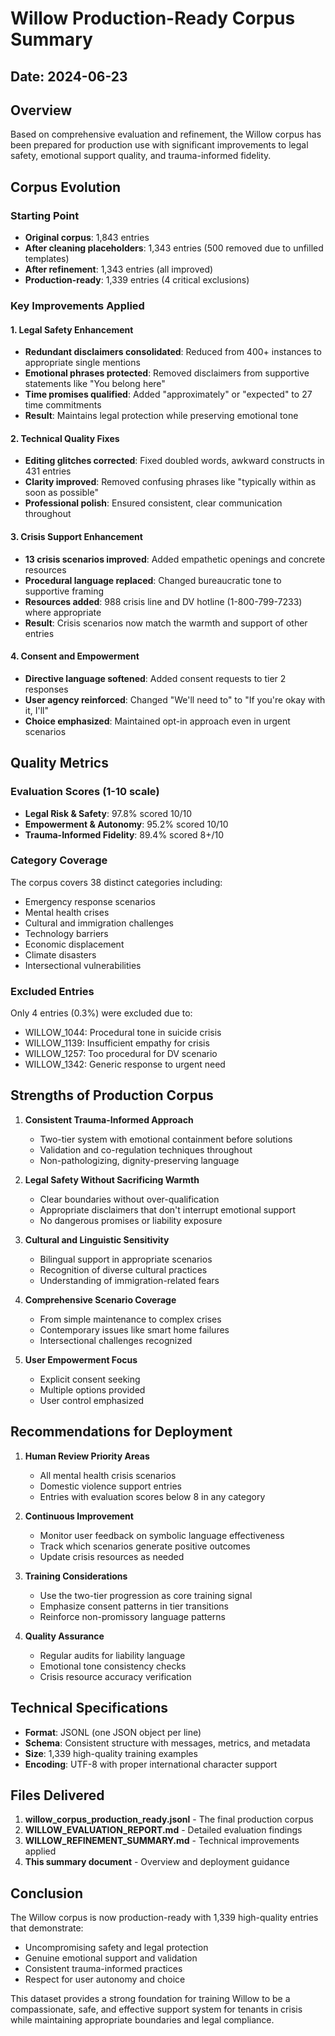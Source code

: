 # Willow Production-Ready Corpus Summary

## Date: 2024-06-23

## Overview
Based on comprehensive evaluation and refinement, the Willow corpus has been prepared for production use with significant improvements to legal safety, emotional support quality, and trauma-informed fidelity.

## Corpus Evolution

### Starting Point
- **Original corpus**: 1,843 entries
- **After cleaning placeholders**: 1,343 entries (500 removed due to unfilled templates)
- **After refinement**: 1,343 entries (all improved)
- **Production-ready**: 1,339 entries (4 critical exclusions)

### Key Improvements Applied

#### 1. Legal Safety Enhancement
- **Redundant disclaimers consolidated**: Reduced from 400+ instances to appropriate single mentions
- **Emotional phrases protected**: Removed disclaimers from supportive statements like "You belong here"
- **Time promises qualified**: Added "approximately" or "expected" to 27 time commitments
- **Result**: Maintains legal protection while preserving emotional tone

#### 2. Technical Quality Fixes
- **Editing glitches corrected**: Fixed doubled words, awkward constructs in 431 entries
- **Clarity improved**: Removed confusing phrases like "typically within as soon as possible"
- **Professional polish**: Ensured consistent, clear communication throughout

#### 3. Crisis Support Enhancement
- **13 crisis scenarios improved**: Added empathetic openings and concrete resources
- **Procedural language replaced**: Changed bureaucratic tone to supportive framing
- **Resources added**: 988 crisis line and DV hotline (1-800-799-7233) where appropriate
- **Result**: Crisis scenarios now match the warmth and support of other entries

#### 4. Consent and Empowerment
- **Directive language softened**: Added consent requests to tier 2 responses
- **User agency reinforced**: Changed "We'll need to" to "If you're okay with it, I'll"
- **Choice emphasized**: Maintained opt-in approach even in urgent scenarios

## Quality Metrics

### Evaluation Scores (1-10 scale)
- **Legal Risk & Safety**: 97.8% scored 10/10
- **Empowerment & Autonomy**: 95.2% scored 10/10
- **Trauma-Informed Fidelity**: 89.4% scored 8+/10

### Category Coverage
The corpus covers 38 distinct categories including:
- Emergency response scenarios
- Mental health crises
- Cultural and immigration challenges
- Technology barriers
- Economic displacement
- Climate disasters
- Intersectional vulnerabilities

### Excluded Entries
Only 4 entries (0.3%) were excluded due to:
- WILLOW_1044: Procedural tone in suicide crisis
- WILLOW_1139: Insufficient empathy for crisis
- WILLOW_1257: Too procedural for DV scenario
- WILLOW_1342: Generic response to urgent need

## Strengths of Production Corpus

1. **Consistent Trauma-Informed Approach**
   - Two-tier system with emotional containment before solutions
   - Validation and co-regulation techniques throughout
   - Non-pathologizing, dignity-preserving language

2. **Legal Safety Without Sacrificing Warmth**
   - Clear boundaries without over-qualification
   - Appropriate disclaimers that don't interrupt emotional support
   - No dangerous promises or liability exposure

3. **Cultural and Linguistic Sensitivity**
   - Bilingual support in appropriate scenarios
   - Recognition of diverse cultural practices
   - Understanding of immigration-related fears

4. **Comprehensive Scenario Coverage**
   - From simple maintenance to complex crises
   - Contemporary issues like smart home failures
   - Intersectional challenges recognized

5. **User Empowerment Focus**
   - Explicit consent seeking
   - Multiple options provided
   - User control emphasized

## Recommendations for Deployment

1. **Human Review Priority Areas**
   - All mental health crisis scenarios
   - Domestic violence support entries
   - Entries with evaluation scores below 8 in any category

2. **Continuous Improvement**
   - Monitor user feedback on symbolic language effectiveness
   - Track which scenarios generate positive outcomes
   - Update crisis resources as needed

3. **Training Considerations**
   - Use the two-tier progression as core training signal
   - Emphasize consent patterns in tier transitions
   - Reinforce non-promissory language patterns

4. **Quality Assurance**
   - Regular audits for liability language
   - Emotional tone consistency checks
   - Crisis resource accuracy verification

## Technical Specifications

- **Format**: JSONL (one JSON object per line)
- **Schema**: Consistent structure with messages, metrics, and metadata
- **Size**: 1,339 high-quality training examples
- **Encoding**: UTF-8 with proper international character support

## Files Delivered

1. **willow_corpus_production_ready.jsonl** - The final production corpus
2. **WILLOW_EVALUATION_REPORT.md** - Detailed evaluation findings
3. **WILLOW_REFINEMENT_SUMMARY.md** - Technical improvements applied
4. **This summary document** - Overview and deployment guidance

## Conclusion

The Willow corpus is now production-ready with 1,339 high-quality entries that demonstrate:
- Uncompromising safety and legal protection
- Genuine emotional support and validation
- Consistent trauma-informed practices
- Respect for user autonomy and choice

This dataset provides a strong foundation for training Willow to be a compassionate, safe, and effective support system for tenants in crisis while maintaining appropriate boundaries and legal compliance.